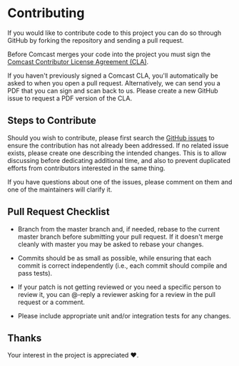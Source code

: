 # Contributing

If you would like to contribute code to this project you can do so through GitHub by forking the repository and sending a pull request.

Before Comcast merges your code into the project you must sign the [Comcast Contributor License Agreement (CLA)](https://gist.github.com/ComcastOSS/a7b8933dd8e368535378cda25c92d19a).

If you haven't previously signed a Comcast CLA, you'll automatically be asked to when you open a pull request. Alternatively, we can send you a PDF that you can sign and scan back to us. Please create a new GitHub issue to request a PDF version of the CLA.

## Steps to Contribute

Should you wish to contribute, please first search the [GitHub issues](https://github.com/Comcast/pulsar-client-go/issues) to ensure the contribution has not already been addressed. If no related issue exists,
please create one describing the intended changes. This is to allow discussing before dedicating additional time, and also to prevent duplicated efforts from contributors interested in the same thing.

If you have questions about one of the issues, please comment on them and one of the maintainers will clarify it.

## Pull Request Checklist

* Branch from the master branch and, if needed, rebase to the current master branch before submitting your pull request. If it doesn't merge cleanly with master you may be asked to rebase your changes.

* Commits should be as small as possible, while ensuring that each commit is correct independently (i.e., each commit should compile and pass tests).

* If your patch is not getting reviewed or you need a specific person to review it, you can @-reply a reviewer asking for a review in the pull request or a comment.

* Please include appropriate unit and/or integration tests for any changes.

## Thanks

Your interest in the project is appreciated :heart:.
